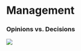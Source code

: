 # Management

### Opinions vs. Decisions

![](https://twitter.com/andreasklinger/status/1400854256882622474)
